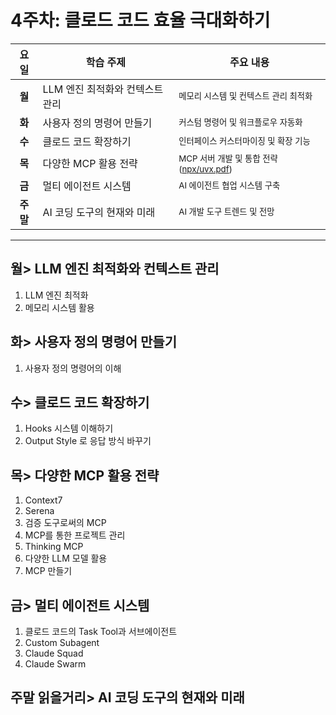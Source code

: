 # 4주차: 클로드 코드 효율 극대화하기

| 요일 | 학습 주제 | 주요 내용 |
|:----:|-----------|----------|
| **월** | LLM 엔진 최적화와 컨텍스트 관리 | <small>메모리 시스템 및 컨텍스트 관리 최적화</small> |
| **화** | 사용자 정의 명령어 만들기 | <small>커스텀 명령어 및 워크플로우 자동화</small> |
| **수** | 클로드 코드 확장하기 | <small>인터페이스 커스터마이징 및 확장 기능</small> |
| **목** | 다양한 MCP 활용 전략 | <small>MCP 서버 개발 및 통합 전략 ([npx/uvx.pdf](./Thu/%5B%ED%81%B4%EB%A1%9C%EB%93%9C_%EC%BD%94%EB%93%9C%5D_p329%EC%99%B8_npx%3Auvx%EB%8A%94_%EC%99%9C_AI_%EC%8B%9C%EB%8C%80%EC%97%90_%ED%95%84%EC%9A%94%ED%95%98%EB%A9%B0_%EB%8F%99%EC%8B%9C%EC%97%90_%EC%9C%84%ED%97%98%ED%95%A0%EA%B9%8C%EC%9A%94.pdf))</small> |
| **금** | 멀티 에이전트 시스템 | <small>AI 에이전트 협업 시스템 구축</small> |
| **주말** | AI 코딩 도구의 현재와 미래 | <small>AI 개발 도구 트렌드 및 전망</small> | 
---
## 월> LLM 엔진 최적화와 컨텍스트 관리 
1. LLM 엔진 최적화 
2. 메모리 시스템 활용 
 
## 화> 사용자 정의 명령어 만들기 
1. 사용자 정의 명령어의 이해 
 
## 수> 클로드 코드 확장하기 
1. Hooks 시스템 이해하기 
2. Output Style 로 응답 방식 바꾸기 

## 목> 다양한 MCP 활용 전략 
1. Context7  
2. Serena  
3. 검증 도구로써의 MCP 
4. MCP를 통한 프로젝트 관리 
5. Thinking MCP  
6. 다양한 LLM 모델 활용 
7. MCP 만들기 
 
## 금> 멀티 에이전트 시스템 
1. 클로드 코드의 Task Tool과 서브에이전트 
2. Custom Subagent  
3. Claude Squad  
4. Claude Swarm  
 
## 주말 읽을거리> AI 코딩 도구의 현재와 미래 


